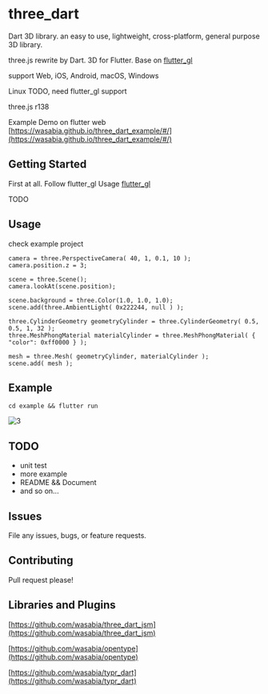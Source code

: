 # three_dart

Dart 3D library. an easy to use, lightweight, cross-platform, general purpose 3D library. 

three.js rewrite by Dart. 3D for Flutter. Base on [flutter_gl](https://github.com/wasabia/flutter_gl)


support Web, iOS, Android, macOS, Windows

Linux TODO, need flutter_gl support

three.js r138


Example Demo on flutter web [https://wasabia.github.io/three_dart_example/#/](https://wasabia.github.io/three_dart_example/#/)


## Getting Started

First at all. Follow flutter_gl Usage [flutter_gl](https://github.com/wasabia/flutter_gl)


TODO


## Usage

check example project

```
camera = three.PerspectiveCamera( 40, 1, 0.1, 10 );
camera.position.z = 3;

scene = three.Scene();
camera.lookAt(scene.position);

scene.background = three.Color(1.0, 1.0, 1.0);
scene.add(three.AmbientLight( 0x222244, null ) );

three.CylinderGeometry geometryCylinder = three.CylinderGeometry( 0.5, 0.5, 1, 32 );
three.MeshPhongMaterial materialCylinder = three.MeshPhongMaterial( { "color": 0xff0000 } );

mesh = three.Mesh( geometryCylinder, materialCylinder );
scene.add( mesh );
```


## Example

```
cd example && flutter run
```


![3](https://user-images.githubusercontent.com/1768228/141482294-b78446b3-d9ab-4cc0-83fc-dbabaab459e2.png)


## TODO
- unit test
- more example
- README && Document
- and so on...

## Issues
File any issues, bugs, or feature requests.

## Contributing
Pull request please!

## Libraries and Plugins

[https://github.com/wasabia/three_dart_jsm](https://github.com/wasabia/three_dart_jsm)

[https://github.com/wasabia/opentype](https://github.com/wasabia/opentype)

[https://github.com/wasabia/typr_dart](https://github.com/wasabia/typr_dart)

